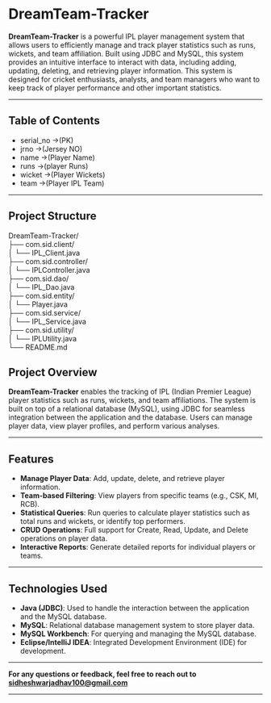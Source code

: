 # DreamTeam-Tracker

**DreamTeam-Tracker** is a powerful IPL player management system that allows users to efficiently manage and track player statistics such as runs, wickets, and team affiliation. Built using JDBC and MySQL, this system provides an intuitive interface to interact with data, including adding, updating, deleting, and retrieving player information. This system is designed for cricket enthusiasts, analysts, and team managers who want to keep track of player performance and other important statistics.

---

## Table of Contents

- serial_no ->(PK)
- jrno ->(Jersey NO)
- name ->(Player Name)
- runs ->(player Runs)
- wicket ->(Player Wickets)
- team ->(Player IPL Team)


---


## Project Structure
DreamTeam-Tracker/  
├── com.sid.client/  
│   └── IPL_Client.java  
├── com.sid.controller/  
│   └── IPLController.java  
├── com.sid.dao/  
│   └── IPL_Dao.java  
├── com.sid.entity/  
│   └── Player.java  
├── com.sid.service/  
│   └── IPL_Service.java  
├── com.sid.utility/  
│   └── IPLUtility.java  
└── README.md  


## Project Overview

**DreamTeam-Tracker** enables the tracking of IPL (Indian Premier League) player statistics such as runs, wickets, and team affiliations. The system is built on top of a relational database (MySQL), using JDBC for seamless integration between the application and the database. Users can manage player data, view player profiles, and perform various analyses.

---

## Features

- **Manage Player Data**: Add, update, delete, and retrieve player information.
- **Team-based Filtering**: View players from specific teams (e.g., CSK, MI, RCB).
- **Statistical Queries**: Run queries to calculate player statistics such as total runs and wickets, or identify top performers.
- **CRUD Operations**: Full support for Create, Read, Update, and Delete operations on player data.
- **Interactive Reports**: Generate detailed reports for individual players or teams.

---

## Technologies Used

- **Java (JDBC)**: Used to handle the interaction between the application and the MySQL database.
- **MySQL**: Relational database management system to store player data.
- **MySQL Workbench**: For querying and managing the MySQL database.
- **Eclipse/IntelliJ IDEA**: Integrated Development Environment (IDE) for development.

---

**For any questions or feedback, feel free to reach out to** **sidheshwarjadhav100@gmail.com**

---

